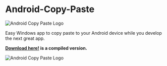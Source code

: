# Android-Copy-Paste
![Android Copy Paste Logo](https://eggmetrics.com/android-copy-paste/icon.png)

Easy Windows app to copy paste to your Android device while you develop the next great app.

**[Download here!](https://eggmetrics.com/android-copy-paste/AndroidCopyPaste.zip) is a compiled version.**

![Android Copy Paste Logo](https://eggmetrics.com/android-copy-paste/screenshot.PNG)